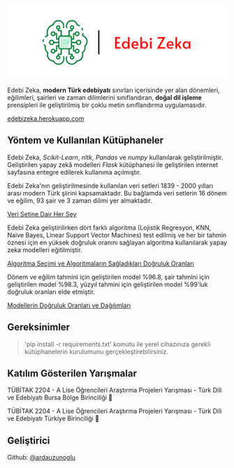 ![Edebi Zeka](https://github.com/ardauzunoglu/edebizeka/blob/main/web-site/edebi-zeka-logo.png?raw=true)

Edebi Zeka, **modern Türk edebiyatı** sınırları içerisinde yer alan dönemleri, eğilimleri, şairleri ve zaman dilimlerini sınıflandıran, **doğal dil işleme** prensipleri ile geliştirilmiş bir çoklu metin sınıflandırma uygulamasıdır.

[edebizeka.herokuapp.com](https://edebizeka.herokuapp.com)

## Yöntem ve Kullanılan Kütüphaneler

Edebi Zeka, *Scikit-Learn*, *nltk*, *Pandas* ve *numpy* kullanılarak geliştirilmiştir. Geliştirilen yapay zekâ modelleri *Flask* kütüphanesi ile geliştirilen internet sayfasına entegre edilerek kullanıma açılmıştır.

Edebi Zeka'nın geliştirilmesinde kullanılan veri setleri 1839 - 2000 yılları arası modern Türk şiirini kapsamaktadır. Bu bağlamda veri setlerin 16 dönem ve eğilim, 93 şair ve 3 zaman dilimi yer almaktadır. 

[Veri Setine Dair Her Şey](https://edebizeka.herokuapp.com/veri-seti-turkiye)

Edebi Zeka geliştirilirken dört farklı algoritma (Lojistik Regresyon, KNN, Naive Bayes, Linear Support Vector Machines) test edilmiş ve her bir tahmin öznesi için en yüksek doğruluk oranını sağlayan algoritma kullanılarak yapay zeka modelleri eğitilmiştir.

[Algoritma Seçimi ve Algoritmaların Sağladıkları Doğruluk Oranları](https://edebizeka.herokuapp.com/algoritma-secimi)

Dönem ve eğilim tahmini için geliştirilen model %96.8, şair tahmini için geliştirilen model %98.3, yüzyıl tahmini için geliştirilen model %99'luk doğruluk oranları elde etmiştir.

[Modellerin Doğruluk Oranları ve Dağılımları](https://edebizeka.herokuapp.com/kullandigimiz-modeller-turkiye)

## Gereksinimler

> 'pip install -r requirements.txt' komutu ile yerel cihazınıza gerekli kütüphanelerin kurulumunu gerçekleştirebilirsiniz.

## Katılım Gösterilen Yarışmalar

TÜBİTAK 2204 - A Lise Öğrencileri Araştırma Projeleri Yarışması - Türk Dili ve Edebiyatı Bursa Bölge Birinciliği 🥇

TÜBİTAK 2204 - A Lise Öğrencileri Araştırma Projeleri Yarışması - Türk Dili ve Edebiyatı Türkiye Birinciliği 🥇


## Geliştirici
Github: [@ardauzunoglu](https://github.com/ardauzunoglu)
